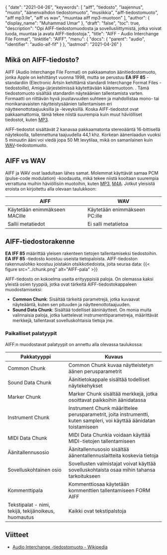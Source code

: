 {
  "date": "2021-04-26",
  "keywords": [
"aiff",
"tiedosto",
"laajennus",
"muoto",
"äänenvaihdon tiedostomuoto",
"musiikkia",
"aiff-tiedostomuoto",
"aiff mp3:lle",
"aiff vs wav",
"muuntaa aiff mp3-muotoon"
],
  "author": {
    "display_name": "Muhammad Umar"
},
  "draft": "false",
  "toc": true,
  "description": "Opi AIFF-tiedostomuodosta ja sovellusliittymistä, jotka voivat luoda, muuntaa ja avata AIFF-tiedostoja.",
  "title": "AIFF - Audio Interchange File Format",
  "linktitle": "AIFF",
  "menu": {
    "docs": {
      "parent": "audio",
      "identifier": "audio-aif-fif"
}
},
  "lastmod": "2021-04-26"
}

## Mikä on AIFF-tiedosto?
AIFF (Audio Interchange File Format) on pakkaamaton äänitiedostomuoto, jonka Apple on kehittänyt vuonna 1998, mutta se perustuu **EA IFF 85** -standardiin (Electronic Artsin kehittämä standardi Interchange Format Files -tiedostoille), Amiga-järjestelmissä käytettävään kääremuotoon. . Tämä tiedostomuoto sisältää standardin näyteäänien tallentamista varten. Formaatti on riittävän hyvä joustavuuden suhteen ja mahdollistaa mono- tai monikanavaisten näytteistysäänien tallentamisen eri näytteenottotaajuuksilla ja -leveyksillä. Koska AIFF-tiedostot ovat pakkaamattomia, tämä tekee niistä suurempia kuin muut häviölliset tiedostot, kuten [MP3](/audio/mp3/).

AIFF-tiedostot sisältävät 2 kanavaa pakkaamatonta stereoääntä 16-bittisellä näytekoolla, tallennettuna taajuudella 44,1 khz. Korkean äänenlaadun vuoksi 5 minuutin ääni voi viedä jopa 50 Mt levytilaa, mikä on samanlainen kuin [WAV](/audio/wav/)-tiedostomuoto.

## AIFF vs WAV

AIFF ja WAV ovat laadultaan lähes samat. Molemmat käyttävät samaa PCM (pulse-code modulation) -koodausta, mikä tekee niistä kooltaan suurempia verrattuna muihin häviöllisiin muotoihin, kuten [MP3](/audio/mp3/), [M4A](/audio/m4a/). Jotkut yleisistä eroista on kirjoitettu alla olevaan taulukkoon:

|AIFF|WAV|
---|---|
|Käytetään enimmäkseen MACille|Käytetään enimmäkseen PC:ille|
|Sallii metatiedot| Ei salli metatietoa|

## AIFF-tiedostorakenne

**EA IFF 85** määrittää yleisen rakenteen tietojen tallentamiseksi tiedostoihin. **EA IFF 85** -tiedosto koostuu useista tietopaloista. AIFF-tiedoston rakennuslohko koostuu joistakin otsikkotiedoista, joita seuraa data:
{{< figure src="../chunk.png" alt="AIFF-pala" >}}

AIFF-tiedosto on kokoelma useita erityyppisiä paloja. On olemassa kaksi yleistä osien tyyppiä, jotka ovat tärkeitä AIFF-tiedostokappaleen muodostamiseksi:
- **Common Chunk**: Sisältää tärkeitä parametrejä, jotka kuvaavat näyteääntä, kuten sen pituuden ja näytteenottotaajuuden.
- **Sound Data Chunk**: Sisältää todelliset ääninäytteet.
On monia muita valinnaisia paloja, jotka luettelevat instrumenttiparametreja, määrittävät merkkejä, tallentavat sovelluskohtaisia tietoja jne.

### Paikalliset palatyypit

AIFF:n muodostavat palatyypit on annettu alla olevassa taulukossa:

|Pakkatyyppi| Kuvaus|
---|---|
|Common Chunk|Common Chunk kuvaa näytteistetyn äänen perusparametrit|
|Sound Data Chunk|Äänitietokappale sisältää todelliset näytekehykset|
|Marker Chunk|Marker Chunk sisältää merkkejä, jotka osoittavat paikkoihin äänidatassa|
|Instrument Chunk|Instrument Chunk määrittelee perusparametrit, joita instrumentti, kuten sampleri, voi käyttää äänidatan toistamiseen|
|MIDI Data Chunk|MIDI Data Chunkia voidaan käyttää MIDI-tietojen tallentamiseen|
|Äänitallennusosio|Äänitallennusosio sisältää äänentallennuslaitteita koskevia tietoja|
|Sovelluskohtainen osio|Sovellusten valmistajat voivat käyttää sovelluskohtaista osaa mihin tahansa tarkoitukseen|
|Kommenttipala|Kommenttiosaa käytetään kommenttien tallentamiseen FORM AIFF|:iin
|Tekstipalat - nimi, tekijä, tekijänoikeus, huomautus| Kaikki ovat tekstipalstoja|

## Viitteet ##

* [Audio Interchange -tiedostomuoto - Wikipedia](https://en.wikipedia.org/wiki/Audio_Interchange_File_Format)


